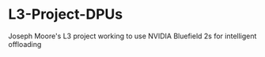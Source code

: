 # L3-Project-DPUs
Joseph Moore's L3 project working to use NVIDIA Bluefield 2s for intelligent offloading
